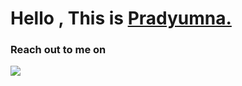 


<h1 align="left">Hello , This is <a href="https://prady8339.github.io/singhprady/">Pradyumna.</a></h1>


<p align="left"> <h3>Reach out to me on </h3> <a href="https://bit.ly/3gBSj12"><img src="https://img.shields.io/badge/linkedin-%230077B5.svg?&style=for-the-badge&logo=linkedin&logoColor=white" /></a>&nbsp;&nbsp;&nbsp;&nbsp;
  </p> 




